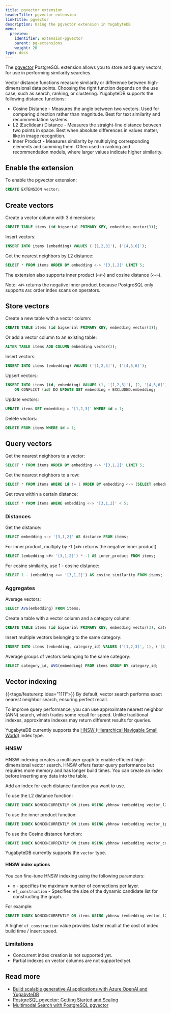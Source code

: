 ```yaml
---
title: pgvector extension
headerTitle: pgvector extension
linkTitle: pgvector
description: Using the pgvector extension in YugabyteDB
menu:
  preview:
    identifier: extension-pgvector
    parent: pg-extensions
    weight: 20
type: docs
---
```


The [pgvector](https://github.com/pgvector/pgvector) PostgreSQL extension allows you to store and query vectors, for use in performing similarity searches.

Vector distance functions measure similarity or difference between high-dimensional data points. Choosing the right function depends on the use case, such as search, ranking, or clustering. YugabyteDB supports the following distance functions:

- Cosine Distance - Measures the angle between two vectors. Used for comparing direction rather than magnitude. Best for text similarity and recommendation systems.
- L2 (Euclidean) Distance - Measures the straight-line distance between two points in space. Best when absolute differences in values matter, like in image recognition.
- Inner Product - Measures similarity by multiplying corresponding elements and summing them. Often used in ranking and recommendation models, where larger values indicate higher similarity.

## Enable the extension

To enable the pgvector extension:

```sql
CREATE EXTENSION vector;
```

## Create vectors

Create a vector column with 3 dimensions:

```sql
CREATE TABLE items (id bigserial PRIMARY KEY, embedding vector(3));
```

Insert vectors:

```sql
INSERT INTO items (embedding) VALUES ('[1,2,3]'), ('[4,5,6]');
```

Get the nearest neighbors by L2 distance:

```sql
SELECT * FROM items ORDER BY embedding <-> '[3,1,2]' LIMIT 5;
```

The extension also supports inner product (`<#>`) and cosine distance (`<=>`).

Note: `<#>` returns the negative inner product because PostgreSQL only supports `ASC` order index scans on operators.

## Store vectors

Create a new table with a vector column:

```sql
CREATE TABLE items (id bigserial PRIMARY KEY, embedding vector(3));
```

Or add a vector column to an existing table:

```sql
ALTER TABLE items ADD COLUMN embedding vector(3);
```

Insert vectors:

```sql
INSERT INTO items (embedding) VALUES ('[1,2,3]'), ('[4,5,6]');
```

Upsert vectors:

```sql
INSERT INTO items (id, embedding) VALUES (1, '[1,2,3]'), (2, '[4,5,6]')
    ON CONFLICT (id) DO UPDATE SET embedding = EXCLUDED.embedding;
```

Update vectors:

```sql
UPDATE items SET embedding = '[1,2,3]' WHERE id = 1;
```

Delete vectors:

```sql
DELETE FROM items WHERE id = 1;
```

## Query vectors

Get the nearest neighbors to a vector:

```sql
SELECT * FROM items ORDER BY embedding <-> '[3,1,2]' LIMIT 5;
```

Get the nearest neighbors to a row:

```sql
SELECT * FROM items WHERE id != 1 ORDER BY embedding <-> (SELECT embedding FROM items WHERE id = 1) LIMIT 5;
```

Get rows within a certain distance:

```sql
SELECT * FROM items WHERE embedding <-> '[3,1,2]' < 5;
```

<!--Note: Combine with `ORDER BY` and `LIMIT` to use an index.-->

### Distances

Get the distance:

```sql
SELECT embedding <-> '[3,1,2]' AS distance FROM items;
```

For inner product, multiply by -1 (`<#>` returns the negative inner product)

```sql
SELECT (embedding <#> '[3,1,2]') * -1 AS inner_product FROM items;
```

For cosine similarity, use 1 - cosine distance:

```sql
SELECT 1 - (embedding <=> '[3,1,2]') AS cosine_similarity FROM items;
```

### Aggregates

Average vectors:

```sql
SELECT AVG(embedding) FROM items;
```

Create a table with a vector column and a category column:

```sql
CREATE TABLE items (id bigserial PRIMARY KEY, embedding vector(3), category_id int);
```

Insert multiple vectors belonging to the same category:

```sql
INSERT INTO items (embedding, category_id) VALUES ('[1,2,3]', 1), ('[4,5,6]', 2), ('[3,4,5]', 1), ('[2,3,4]', 2);
```

Average groups of vectors belonging to the same category:

```sql
SELECT category_id, AVG(embedding) FROM items GROUP BY category_id;
```

## Vector indexing

{{<tags/feature/tp idea="1111">}} By default, vector search performs exact nearest neighbor search, ensuring perfect recall.

To improve query performance, you can use approximate nearest neighbor (ANN) search, which trades some recall for speed. Unlike traditional indexes, approximate indexes may return different results for queries.

YugabyteDB currently supports the [HNSW (Hierarchical Navigable Small World)](https://github.com/pgvector/pgvector?tab=readme-ov-file#hnsw) index type.

### HNSW

HNSW indexing creates a multilayer graph to enable efficient high-dimensional vector search. HNSW offers faster query performance but requires more memory and has longer build times. You can create an index before inserting any data into the table.

Add an index for each distance function you want to use.

To use the L2 distance function:

```sql
CREATE INDEX NONCONCURRENTLY ON items USING ybhnsw (embedding vector_l2_ops);
```

To use the inner product function:

```sql
CREATE INDEX NONCONCURRENTLY ON items USING ybhnsw (embedding vector_ip_ops);
```

To use the Cosine distance function:

```sql
CREATE INDEX NONCONCURRENTLY ON items USING ybhnsw (embedding vector_cosine_ops);
```

YugabyteDB currently supports the `vector` type.

#### HNSW index options

You can fine-tune HNSW indexing using the following parameters:

- `m` - specifies the maximum number of connections per layer.
- `ef_construction` - Specifies the size of the dynamic candidate list for constructing the graph.

For example:

```sql
CREATE INDEX NONCONCURRENTLY ON items USING ybhnsw (embedding vector_l2_ops) WITH (m = 16, ef_construction = 128);
```

A higher `ef_construction` value provides faster recall at the cost of index build time / insert speed.

### Limitations

- Concurrent index creation is not supported yet.
- Partial indexes on vector columns are not supported yet.

## Read more

- [Build scalable generative AI applications with Azure OpenAI and YugabyteDB](/preview/tutorials/azure/azure-openai/)
- [PostgreSQL pgvector: Getting Started and Scaling](https://www.yugabyte.com/blog/postgresql-pgvector-getting-started/)
- [Multimodal Search with PostgreSQL pgvector](https://www.yugabyte.com/blog/postgresql-pgvector-multimodal-search/)
